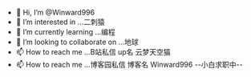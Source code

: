 

- 👋 Hi, I’m @Winward996
- 👀 I’m interested in ...二刺猿
- 🌱 I’m currently learning ...编程
- 💞️ I’m looking to collaborate on ...地球
- 📫 How to reach me ...B站私信 up名 云梦天空猫 
- 📫 How to reach me ...博客园私信 博客名 Winward996 
--小白求职中--
